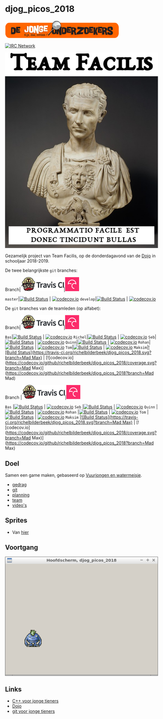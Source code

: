 # djog_picos_2018

![Logo van De Jonge Onderzoekers Groningen](plaatjes/djog.png)

[![IRC Network](https://img.shields.io/badge/irc-%23djog_picos_2018-blue.svg "IRC Freenode")](https://webchat.freenode.net/?channels=djog_picos_2018)

![](plaatjes/team_facilis.png)

Gezamelijk project van Team Facilis, 
op de donderdagavond van de [Dojo](https://github.com/richelbilderbeek/Dojo) 
in schooljaar 2018-2019.

De twee belangrijkste `git` branches:

Branch|[![Travis CI logo](plaatjes/travis.png)](https://travis-ci.org)|[![Codecov logo](plaatjes/codecov.png)](https://www.codecov.io)

`master`|[![Build Status](https://travis-ci.org/richelbilderbeek/djog_picos_2018.svg?branch=master)](https://travis-ci.org/richelbilderbeek/djog_picos_2018/branches) | [![codecov.io](https://codecov.io/github/richelbilderbeek/djog_picos_2018/coverage.svg?branch=master)](https://codecov.io/github/richelbilderbeek/djog_picos_2018?branch=master)
`develop`|[![Build Status](https://travis-ci.org/richelbilderbeek/djog_picos_2018.svg?branch=develop)](https://travis-ci.org/richelbilderbeek/djog_picos_2018/branches) | [![codecov.io](https://codecov.io/github/richelbilderbeek/djog_picos_2018/coverage.svg?branch=develop)](https://codecov.io/github/richelbilderbeek/djog_picos_2018?branch=develop)

De `git` branches van de teamleden (op alfabet):

Branch|[![Travis CI logo](plaatjes/travis.png)](https://travis-ci.org)|[![Codecov logo](plaatjes/codecov.png)](https://www.codecov.io)

`Bas`|[![Build Status](https://travis-ci.org/bas/djog_picos_2018.svg?branch=Bas)](https://travis-ci.org/bas/djog_picos_2018/branches) | [![codecov.io](https://codecov.io/github/bas/djog_picos_2018/coverage.svg?branch=bas)](https://codecov.io/github/Bas/djog_picos_2018?branch=Bas)
`Richel`|[![Build Status](https://travis-ci.org/richelbilderbeek/djog_picos_2018.svg?branch=Richel)](https://travis-ci.org/richelbilderbeek/djog_picos_2018/branches) | [![codecov.io](https://codecov.io/github/richelbilderbeek/djog_picos_2018/coverage.svg?branch=Richel)](https://codecov.io/github/richelbilderbeek/djog_picos_2018?branch=Richel)
`Seb`|[![Build Status](https://travis-ci.org/richelbilderbeek/djog_picos_2018.svg?branch=Seb)](https://travis-ci.org/richelbilderbeek/djog_picos_2018/branches) | [![codecov.io](https://codecov.io/github/richelbilderbeek/djog_picos_2018/coverage.svg?branch=Seb)](https://codecov.io/github/richelbilderbeek/djog_picos_2018?branch=Seb)
`Quinn`|[![Build Status](https://travis-ci.org/richelbilderbeek/djog_picos_2018.svg?branch=Quinn)](https://travis-ci.org/richelbilderbeek/djog_picos_2018/branches) | [![codecov.io](https://codecov.io/github/richelbilderbeek/djog_picos_2018/coverage.svg?branch=Quinn)](https://codecov.io/github/richelbilderbeek/djog_picos_2018?branch=Quinn)
`Rohan`|[![Build Status](https://travis-ci.org/richelbilderbeek/djog_picos_2018.svg?branch=Rohan)](https://travis-ci.org/richelbilderbeek/djog_picos_2018/branches) | [![codecov.io](https://codecov.io/github/richelbilderbeek/djog_picos_2018/coverage.svg?branch=Rohan)](https://codecov.io/github/richelbilderbeek/djog_picos_2018?branch=Rohan)
`Tom`|[![Build Status](https://travis-ci.org/richelbilderbeek/djog_picos_2018.svg?branch=Tom)](https://travis-ci.org/richelbilderbeek/djog_picos_2018/branches) | [![codecov.io](https://codecov.io/github/richelbilderbeek/djog_picos_2018/coverage.svg?branch=Tom)](https://codecov.io/github/richelbilderbeek/djog_picos_2018?branch=Tom)
`Maksim`|[![Build Status](https://travis-ci.org/richelbilderbeek/djog_picos_2018.svg?branch=Mad Max)](https://travis-ci.org/richelbilderbeek/djog_picos_2018/branches) | [![codecov.io](https://codecov.io/github/richelbilderbeek/djog_picos_2018/coverage.svg?branch=Mad Max)](https://codecov.io/github/richelbilderbeek/djog_picos_2018?branch=Mad Mad)

Branch  |[![Travis CI logo](plaatjes/travis.png)](https://travis-ci.org)|[![Codecov logo](plaatjes/codecov.png)](https://www.codecov.io)

`Bas`   |[![Build Status](https://travis-ci.org/richelbilderbeek/djog_picos_2018.svg?branch=Bas)](https://travis-ci.org/bas/djog_picos_2018/branches) | [![codecov.io](https://codecov.io/github/bas/djog_picos_2018/coverage.svg?branch=bas)](https://codecov.io/github/bas/djog_picos_2018?branch=bas)
`Seb`   |[![Build Status](https://travis-ci.org/richelbilderbeek/djog_picos_2018.svg?branch=Seb)](https://travis-ci.org/richelbilderbeek/djog_picos_2018/branches) | [![codecov.io](https://codecov.io/github/richelbilderbeek/djog_picos_2018/coverage.svg?branch=seb)](https://codecov.io/github/richelbilderbeek/djog_picos_2018?branch=seb)
`Quinn`   |[![Build Status](https://travis-ci.org/richelbilderbeek/djog_picos_2018.svg?branch=Quinn)](https://travis-ci.org/richelbilderbeek/djog_picos_2018/branches) | [![codecov.io](https://codecov.io/github/richelbilderbeek/djog_picos_2018/coverage.svg?branch=Quinn)](https://codecov.io/github/richelbilderbeek/djog_picos_2018?branch=Quinn)
`Rohan`   |[![Build Status](https://travis-ci.org/richelbilderbeek/djog_picos_2018.svg?branch=Rohan)](https://travis-ci.org/richelbilderbeek/djog_picos_2018/branches) | [![codecov.io](https://codecov.io/github/richelbilderbeek/djog_picos_2018/coverage.svg?branch=Rohan)](https://codecov.io/github/richelbilderbeek/djog_picos_2018?branch=Rohan)
`Tom`   |[![Build Status](https://travis-ci.org/richelbilderbeek/djog_picos_2018.svg?branch=Tom)](https://travis-ci.org/richelbilderbeek/djog_picos_2018/branches) | [![codecov.io](https://codecov.io/github/richelbilderbeek/djog_picos_2018/coverage.svg?branch=Tom)](https://codecov.io/github/richelbilderbeek/djog_picos_2018?branch=Tom)
`Maksim`   |[![Build Status](https://travis-ci.org/richelbilderbeek/djog_picos_2018.svg?branch=Mad Max)](https://travis-ci.org/richelbilderbeek/djog_picos_2018/branches) | [![codecov.io](https://codecov.io/github/richelbilderbeek/djog_picos_2018/coverage.svg?branch=Mad Max)](https://codecov.io/github/richelbilderbeek/djog_picos_2018?branch=Mad Max)

## Doel

Samen een game maken, gebaseerd op [Vuurjongen en watermeisje](https://fireboy-and-watergirl.com/).

  * [gedrag](doc/gedrag.md)
  * [git](https://github.com/richelbilderbeek/git_voor_jonge_tieners)
  * [planning](doc/planning.md)
  * [team](team/README.md)
  * [video's](doc/videos.md)

## Sprites

 * Van [hier](http://www.videogamesprites.net/ChronoTrigger/Enemies/Prehistoric/1.html)

## Voortgang

![](plaatjes/20190606.png)

## Links

 * [C++ voor jonge tieners](https://github.com/richelbilderbeek/cpp_voor_jonge_tieners)
 * [Dojo](https://github.com/richelbilderbeek/Dojo)
 * [git voor jonge tieners](https://github.com/richelbilderbeek/git_voor_jonge_tieners)
